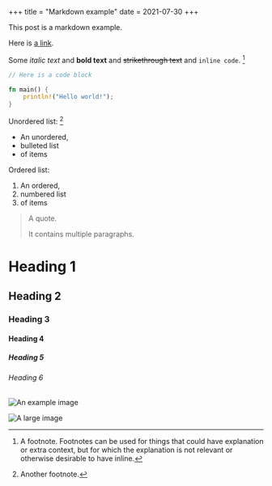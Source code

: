 +++
title = "Markdown example"
date = 2021-07-30
+++

This post is a markdown example.

Here is [a link](http://example.com).

Some *italic text* and **bold text** and ~~strikethrough text~~ and `inline code`. [^1]

```rust
// Here is a code block

fn main() {
    println!("Hello world!");
}
```

Unordered list: [^2]
- An unordered,
- bulleted list
- of items

Ordered list:
1. An ordered,
2. numbered list
3. of items

> A quote.
>
> It contains multiple paragraphs.

# Heading 1

## Heading 2

### Heading 3

#### Heading 4

##### Heading 5

###### Heading 6

![An example image](https://plchldr.co/i/480x360?bg=EB6361)

![A large image](https://plchldr.co/i/1280x720?bg=3D8EB9)

<div class="doublespace"></div>

[^1]: A footnote. Footnotes can be used for things that could have explanation or extra context, but
for which the explanation is not relevant or otherwise desirable to have inline.

[^2]: Another footnote.
